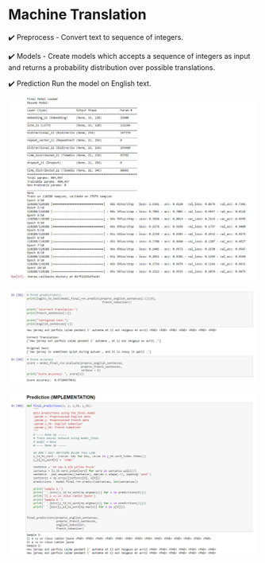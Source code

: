 # Machine Translation

:heavy_check_mark: Preprocess - Convert text to sequence of integers.

:heavy_check_mark: Models - Create models which accepts a sequence of integers as input and returns a probability distribution over possible translations.

:heavy_check_mark: Prediction Run the model on English text.

![image1](1.png)

![image2](2.png)

![image3](3.png)
